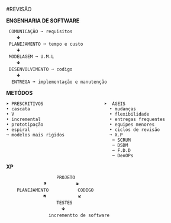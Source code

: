 #REVISÃO
  
  **ENGENHARIA DE SOFTWARE**
  
     COMUNICAÇÃO ➞ requisitos
        🡻
     PLANEJAMENTO ➞ tempo e custo
        🡻
     MODELAGEM ➞ U.M.L
        🡻
     DESENVOLVIMENTO ➞ codigo
        🡻
      ENTREGA ➞ implementação e manutenção

  **METÓDOS**

    ➤ PRESCRITIVOS                       ➤  ÁGEIS
    • cascata                              • mudanças
    • V                                    • flexibilidade
    • incremental                          • entregas frequentes  
    • prototipação                         • equipes menores
    • espiral                              • ciclos de revisão
    ➞ modelos mais rigidos                 ➞ X.P
                                            ➞ SCRUM
                                            ➞ DSDM
                                            ➞ F.D.D
                                            ➞ DenOPs
**XP**

                       PROJETO
                  🡽           🡾
        PLANEJAMENTO           CODIGO
                  🡼            🡿
                       TESTES
                         🡻
                    incrementto de software
